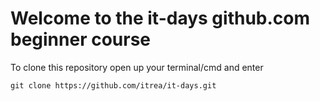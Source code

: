 # Welcome to the it-days github.com beginner course

To clone this repository open up your terminal/cmd and enter
```
git clone https://github.com/itrea/it-days.git
```
